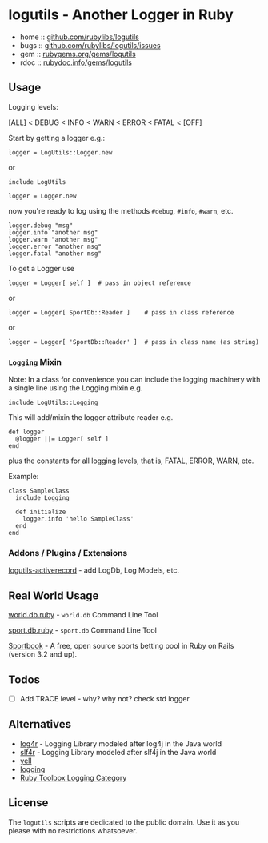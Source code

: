 # logutils - Another Logger in Ruby


* home :: [github.com/rubylibs/logutils](https://github.com/rubylibs/logutils)
* bugs :: [github.com/rubylibs/logutils/issues](https://github.com/rubylibs/logutils)
* gem  :: [rubygems.org/gems/logutils](https://rubygems.org/gems/logutils)
* rdoc :: [rubydoc.info/gems/logutils](http://rubydoc.info/gems/logutils)


## Usage

Logging levels:

[ALL] < DEBUG < INFO < WARN < ERROR < FATAL < [OFF]


Start by getting a logger e.g.:

    logger = LogUtils::Logger.new

or

    include LogUtils
   
    logger = Logger.new

now you're ready to log using the methods `#debug`, `#info`, `#warn`, etc.

    logger.debug "msg"
    logger.info "another msg"
    logger.warn "another msg"
    logger.error "another msg"
    logger.fatal "another msg"


To get a Logger use

    logger = Logger[ self ]  # pass in object reference

or

    logger = Logger[ SportDb::Reader ]    # pass in class reference

or

    logger = Logger[ 'SportDb::Reader' ]  # pass in class name (as string)


### `Logging` Mixin

Note: In a class for convenience you can include the logging machinery
with a single line using the Logging mixin e.g.

    include LogUtils::Logging

This will add/mixin the logger attribute reader e.g.

    def logger
      @logger ||= Logger[ self ]
    end

plus the constants for all logging levels, that is, FATAL, ERROR, WARN, etc.

Example:

    class SampleClass
      include Logging
    
      def initialize
        logger.info 'hello SampleClass'
      end
    end


### Addons / Plugins / Extensions

[logutils-activerecord](https://github.com/rubylibs/logutils-activerecord) - add LogDb, Log Models, etc.



## Real World Usage

[world.db.ruby](https://github.com/worlddb/world.db.ruby) - `world.db` Command Line Tool

[sport.db.ruby](https://github.com/sportdb/sport.db.ruby) - `sport.db` Command Line Tool

[Sportbook](https://github.com/openbookie) - A free, open source sports betting pool
in Ruby on Rails (version 3.2 and up). 


## Todos

- [ ] Add TRACE level - why? why not? check std logger


## Alternatives

* [log4r](https://github.com/colbygk/log4r)  - Logging Library modeled after log4j in the Java world
* [slf4r](https://github.com/mkristian/slf4r) - Logging Library modeled after slf4j in the Java world
* [yell](https://github.com/rudionrails/yell)
* [logging](https://github.com/TwP/logging)
* [Ruby Toolbox Logging Category](https://www.ruby-toolbox.com/categories/Logging)


## License

The `logutils` scripts are dedicated to the public domain.
Use it as you please with no restrictions whatsoever.
